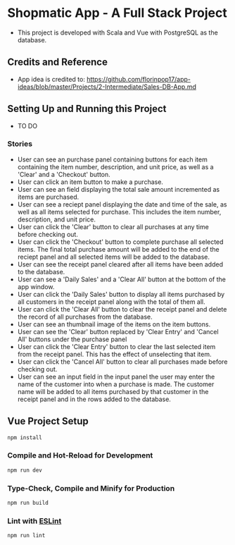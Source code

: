 # Shopmatic App - A Full Stack Project
- This project is developed with Scala and Vue with PostgreSQL as the database.

## Credits and Reference
- App idea is credited to: https://github.com/florinpop17/app-ideas/blob/master/Projects/2-Intermediate/Sales-DB-App.md

## Setting Up and Running this Project
- TO DO

### Stories
 - User can see an purchase panel containing buttons for each item containing the item number, description, and unit price, as well as a 'Clear' and a 'Checkout' button.
 - User can click an item button to make a purchase.
 - User can see an field displaying the total sale amount incremented as items are purchased.
 - User can see a reciept panel displaying the date and time of the sale, as well as all items selected for purchase. This includes the item number, description, and unit price.
 - User can click the 'Clear' button to clear all purchases at any time before checking out.
 - User can click the 'Checkout' button to complete purchase all selected items. The final total purchase amount will be added to the end of the reciept panel and all selected items will be added to the database.
 - User can see the receipt panel cleared after all items have been added to the database.
 - User can see a 'Daily Sales' and a 'Clear All' button at the bottom of the app window.
 - User can click the 'Daily Sales' button to display all items purchased by all customers in the receipt panel along with the total of them all.
 - User can click the 'Clear All' button to clear the receipt panel and delete the record of all purchases from the database.
 - User can see an thumbnail image of the items on the item buttons.
 - User can see the 'Clear' button replaced by 'Clear Entry' and 'Cancel All' buttons under the purchase panel
 - User can click the 'Clear Entry' button to clear the last selected item from the receipt panel. This has the effect of unselecting that item.
 - User can click the 'Cancel All' button to clear all purchases made before checking out.
 - User can see an input field in the input panel the user may enter the name of the customer into when a purchase is made. The customer name will be added to all items purchased by that customer in the receipt panel and in the rows added to the database.




## Vue Project Setup

```sh
npm install
```

### Compile and Hot-Reload for Development

```sh
npm run dev
```

### Type-Check, Compile and Minify for Production

```sh
npm run build
```

### Lint with [ESLint](https://eslint.org/)

```sh
npm run lint
```
